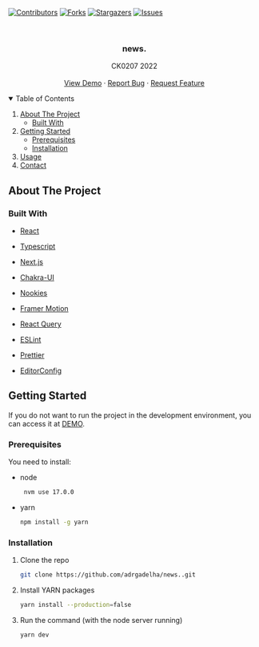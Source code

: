 [![Contributors][contributors-shield]][contributors-url]
[![Forks][forks-shield]][forks-url]
[![Stargazers][stars-shield]][stars-url]
[![Issues][issues-shield]][issues-url]

<!-- PROJECT -->
<br />
<p align="center">

  <h3 align="center">news.</h3>

  <p align="center">
     CK0207 2022
    <br />
    <br />
    <a href="https://news-theta-ten.vercel.app/">View Demo</a>
    ·
    <a href="https://github.com/adrgadelha/news./issues">Report Bug</a>
    ·
    <a href="https://github.com/adrgadelha/news./issues">Request Feature</a>
  </p>
</p>

<!-- TABLE OF CONTENTS -->
<details open="open">
  <summary>Table of Contents</summary>
  <ol>
    <li>
      <a href="#about-the-project">About The Project</a>
      <ul>
        <li><a href="#built-with">Built With</a></li>
      </ul>
    </li>
    <li>
      <a href="#getting-started">Getting Started</a>
      <ul>
        <li><a href="#prerequisites">Prerequisites</a></li>
        <li><a href="#installation">Installation</a></li>
      </ul>
    </li>
    <li><a href="#usage">Usage</a></li>
    <li><a href="#contact">Contact</a></li>
  </ol>
</details>

<!-- ABOUT THE PROJECT -->

## About The Project


### Built With

- [React](https://reactjs.org/)
- [Typescript](https://www.typescriptlang.org/)
- [Next.js](https://nextjs.org/)
- [Chakra-UI](https://chakra-ui.com/)
- [Nookies](https://github.com/maticzav/nookies)
- [Framer Motion](https://www.framer.com/api/motion/)
- [React Query](https://react-query.tanstack.com/)

- [ESLint](https:///)
- [Prettier](https://)
- [EditorConfig](https://)

<!-- GETTING STARTED -->
## Getting Started

If you do not want to run the project in the development environment, you can access it at [DEMO](https://news-theta-ten.vercel.app/).

### Prerequisites

You need to install:

- node

  ```sh
   nvm use 17.0.0
  ```

- yarn
  ```sh
  npm install -g yarn
  ```

### Installation

1. Clone the repo
   ```sh
   git clone https://github.com/adrgadelha/news..git
   ```
2. Install YARN packages
   ```sh
   yarn install --production=false
   ```
3. Run the command (with the node server running)
   ```JS
   yarn dev
   ```

##

<!-- MARKDOWN LINKS & IMAGES -->
<!-- https://www.markdownguide.org/basic-syntax/#reference-style-links -->

[contributors-shield]: https://img.shields.io/github/contributors/adrgadelha/news..svg?style=for-the-badge
[contributors-url]: https://github.com/adrgadelha/news./graphs/contributors
[forks-shield]: https://img.shields.io/github/forks/adrgadelha/news..svg?style=for-the-badge
[forks-url]: https://github.com/adrgadelha/news./network/members
[stars-shield]: https://img.shields.io/github/stars/adrgadelha/news..svg?style=for-the-badge
[stars-url]: https://github.com/adrgadelha/news./stargazers
[issues-shield]: https://img.shields.io/github/issues/adrgadelha/news..svg?style=for-the-badge
[issues-url]: https://github.com/adrgadelha/news./issues
[linkedin-shield]: https://img.shields.io/badge/-LinkedIn-black.svg?style=for-the-badge&logo=linkedin&colorB=555
[linkedin-url]: https://linkedin.com/in/adrgadelha
[stacks]: https://user-images.githubusercontent.com/39869298/109377578-f8ddf000-78aa-11eb-87d8-2ff40514e30f.png
